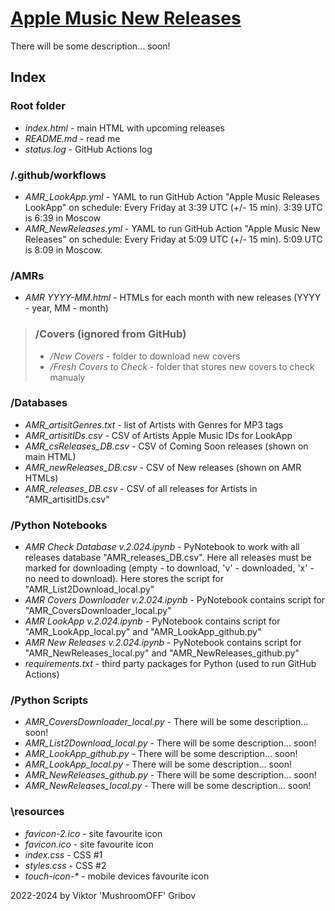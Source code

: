 # [Apple Music New Releases](https://mushroomoff.github.io)
There will be some description... soon!

## Index
### Root folder
- *index.html* - main HTML with upcoming releases
- *README.md* - read me
- *status.log* - GitHub Actions log

### /.github/workflows
- *AMR_LookApp.yml* - YAML to run GitHub Action "Apple Music Releases LookApp" on schedule: Every Friday at 3:39 UTC (+/- 15 min). 3:39 UTC is 6:39 in Moscow
- *AMR_NewReleases.yml* - YAML to run GitHub Action "Apple Music New Releases" on schedule: Every Friday at 5:09 UTC (+/- 15 min). 5:09 UTC is 8:09 in Moscow.

### /AMRs
- *AMR YYYY-MM.html* - HTMLs for each month with new releases (YYYY - year, MM - month)

> ### /Covers (ignored from GitHub)
> - */New Covers* - folder to download new covers
> - */Fresh Covers to Check* - folder that stores new covers to check manualy

### /Databases
- *AMR_artisitGenres.txt* - list of Artists with Genres for MP3 tags
- *AMR_artisitIDs.csv* - CSV of Artists Apple Music IDs for LookApp
- *AMR_csReleases_DB.csv* - CSV of Coming Soon releases (shown on main HTML)
- *AMR_newReleases_DB.csv* - CSV of New releases (shown on AMR HTMLs)
- *AMR_releases_DB.csv* - CSV of all releases for Artists in "AMR_artisitIDs.csv"

### /Python Notebooks
- *AMR Check Database v.2.024.ipynb* - PyNotebook to work with all releases database "AMR_releases_DB.csv". Here all releases must be marked for downloading (empty - to download, 'v' - downloaded, 'x' - no need to download). Here stores the script for "AMR_List2Download_local.py"
- *AMR Covers Downloader v.2.024.ipynb* - PyNotebook contains script for "AMR_CoversDownloader_local.py"
- *AMR LookApp v.2.024.ipynb* - PyNotebook contains script for "AMR_LookApp_local.py" and "AMR_LookApp_github.py"
- *AMR New Releases v.2.024.ipynb* - PyNotebook contains script for "AMR_NewReleases_local.py" and "AMR_NewReleases_github.py"
- *requirements.txt* - third party packages for Python (used to run GitHub Actions)

### /Python Scripts
- *AMR_CoversDownloader_local.py* - There will be some description... soon!
- *AMR_List2Download_local.py* - There will be some description... soon!
- *AMR_LookApp_github.py* - There will be some description... soon!
- *AMR_LookApp_local.py* - There will be some description... soon!
- *AMR_NewReleases_github.py* - There will be some description... soon!
- *AMR_NewReleases_local.py* - There will be some description... soon!

### \resources
- *favicon-2.ico* - site favourite icon
- *favicon.ico* - site favourite icon
- *index.css* - CSS #1
- *styles.css* - CSS #2
- *touch-icon-\** - mobile devices favourite icon

2022-2024 by Viktor 'MushroomOFF' Gribov

